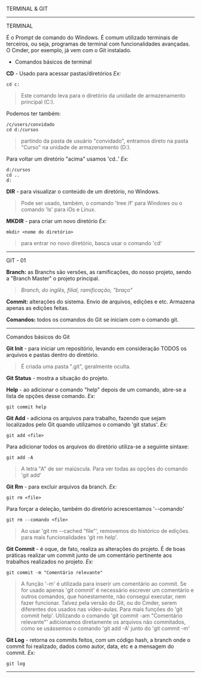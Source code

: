 TERMINAL & GIT

---


TERMINAL


É o Prompt de comando do Windows. É comum utilizado terminais de terceiros, ou seja, programas de terminal com funcionalidades avançadas. O Cmder, por exemplo, já vem com o Git instalado.




- Comandos básicos de terminal


__CD__ - Usado para acessar pastas/diretórios
_Ex:_
~~~
cd c:
~~~
> Este comando leva para o diretório da unidade de armazenamento principal (C:).

Podemos ter também:
~~~
/c/users/convidado
cd d:/cursos
~~~
> partindo da pasta de usuário "convidado", entramos direto na pasta "Curso" na unidade de armazenamento (D:).

Para voltar um diretório "acima" usamos 'cd..'
_Ex:_
~~~
d:/cursos
cd ..
d:
~~~

__DIR__ - para visualizar o conteúdo de um diretório, no Windows.
> Pode ser usado, também, o comando 'tree /f' para Windows ou o comando 'ls' para iOs e Linux.

__MKDIR__ - para criar um novo diretório
_Ex:_
~~~
mkdir <nome do diretório>
~~~
> para entrar no novo diretório, basca usar o comando 'cd'

---




GIT - 01


__Branch:__ as Branchs são versões, as ramificações, do nosso projeto, sendo a "Branch Master" o projeto principal.
>_Branch, do inglês, filial, ramificação, "braço"_

__Commit:__ alterações do sistema. Envio de arquivos, edições e etc. Armazena apenas as edições feitas. 

__Comandos:__ todos os comandos do Git se iniciam com o comando git.

---


Comandos básicos do Git


__Git Init__ - para iniciar um repositório, levando em consideração TODOS os arquivos e pastas dentro do diretório.
> É criada uma pasta ".git", geralmente oculta.

__Git Status__ - mostra a situação do projeto.

__Help__ - ao adicionar o comando "help" depois de um comando, abre-se a lista de opções desse comando.
_Ex:_
~~~
git commit help
~~~

__Git Add__ - adiciona os arquivos para trabalho, fazendo que sejam localizados pelo Git quando utilizamos o comando 'git status'.
_Ex:_
~~~
git add <file>
~~~

Para adicionar todos os arquivos do diretório utiliza-se a seguinte sintaxe:
~~~
git add -A
~~~
> A letra "A" de ser maiúscula. Para ver todas as opções do comando 'git add' 

__Git Rm__ - para excluir arquivos da branch.
_Ex:_
~~~
git rm <file>
~~~

Para forçar a deleção, também do diretório acrescentamos '--comando'
~~~
git rm --comando <file>
~~~
> Ao usar 'git rm --cached "file"', removemos do histórico de edições. para mais funcionalidades 'git rm help'.

__Git Commit__ - é oque, de fato, realiza as alterações do projeto. É de boas práticas realizar um commit junto de um comentário pertinente aos trabalhos realizados no projeto.
_Ex:_
~~~
git commit -m "Comentário relevante"
~~~
> A função '-m' é utilizada para inserir um comentário ao commit. Se for usado apenas 'git commit' é necessário escrever um comentário e outros comandos, que honestamente, não consegui executar, nem fazer funcionar. Talvez pela versão do Git, ou do Cmder, serem diferentes dos usados nas vídeo-aulas. Para mais funções do 'git commit help'.
>Utilizando o comando 'git commit -am "Comentário relevante"' adicionamos diretamente os arquivos não commitados, como se usássemos o comando 'git add -A' junto do 'git commit -m'

__Git Log__ - retorna os commits feitos, com um código hash, a branch onde o commit foi realizado, dados como autor, data, etc e a mensagem do commit. 
_Ex:_
~~~
git log
~~~

---
